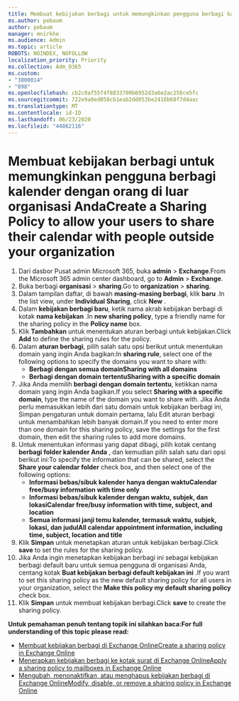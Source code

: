 ```yaml
---
title: Membuat kebijakan berbagi untuk memungkinkan pengguna berbagi kalender dengan orang di luar organisasi Anda
ms.author: pebaum
author: pebaum
manager: mnirkhe
ms.audience: Admin
ms.topic: article
ROBOTS: NOINDEX, NOFOLLOW
localization_priority: Priority
ms.collection: Adm_O365
ms.custom:
- "3800014"
- "898"
ms.openlocfilehash: cb2c0af55f4f8833709b6952d3a6e2ac258ce5fc
ms.sourcegitcommit: 722e9a0ed058cb1eab2dd053be2418b60f7d4aac
ms.translationtype: MT
ms.contentlocale: id-ID
ms.lasthandoff: 06/23/2020
ms.locfileid: "44862116"
---
```

# <a name="create-a-sharing-policy-to-allow-your-users-to-share-their-calendar-with-people-outside-your-organization"></a><span data-ttu-id="f7de6-102">Membuat kebijakan berbagi untuk memungkinkan pengguna berbagi kalender dengan orang di luar organisasi Anda</span><span class="sxs-lookup"><span data-stu-id="f7de6-102">Create a Sharing Policy to allow your users to share their calendar with people outside your organization</span></span>

1. <span data-ttu-id="f7de6-103">Dari dasbor Pusat admin Microsoft 365, buka **admin**  >  **Exchange**.</span><span class="sxs-lookup"><span data-stu-id="f7de6-103">From the Microsoft 365 admin center dashboard, go to **Admin** > **Exchange**.</span></span>
2. <span data-ttu-id="f7de6-104">Buka berbagi **organisasi**  >  **sharing**.</span><span class="sxs-lookup"><span data-stu-id="f7de6-104">Go to **organization** > **sharing**.</span></span>
3. <span data-ttu-id="f7de6-105">Dalam tampilan daftar, di bawah **masing-masing berbagi**, klik **baru** .</span><span class="sxs-lookup"><span data-stu-id="f7de6-105">In the list view, under **Individual Sharing**, click **New** .</span></span>
4. <span data-ttu-id="f7de6-106">Dalam **kebijakan berbagi baru**, ketik nama akrab kebijakan berbagi di kotak **nama kebijakan** .</span><span class="sxs-lookup"><span data-stu-id="f7de6-106">In **new sharing policy**, type a friendly name for the sharing policy in the **Policy name** box.</span></span>
5. <span data-ttu-id="f7de6-107">Klik **Tambahkan** untuk menentukan aturan berbagi untuk kebijakan.</span><span class="sxs-lookup"><span data-stu-id="f7de6-107">Click **Add**  to define the sharing rules for the policy.</span></span>
6. <span data-ttu-id="f7de6-108">Dalam **aturan berbagi**, pilih salah satu opsi berikut untuk menentukan domain yang ingin Anda bagikan:</span><span class="sxs-lookup"><span data-stu-id="f7de6-108">In **sharing rule**, select one of the following options to specify the domains you want to share with:</span></span>
    - <span data-ttu-id="f7de6-109">**Berbagi dengan semua domain**</span><span class="sxs-lookup"><span data-stu-id="f7de6-109">**Sharing with all domains**</span></span>
    - <span data-ttu-id="f7de6-110">**Berbagi dengan domain tertentu**</span><span class="sxs-lookup"><span data-stu-id="f7de6-110">**Sharing with a specific domain**</span></span>
8. <span data-ttu-id="f7de6-111">Jika Anda memilih **berbagi dengan domain tertentu**, ketikkan nama domain yang ingin Anda bagikan.</span><span class="sxs-lookup"><span data-stu-id="f7de6-111">If you select **Sharing with a specific domain**, type the name of the domain you want to share with.</span></span> <span data-ttu-id="f7de6-112">Jika Anda perlu memasukkan lebih dari satu domain untuk kebijakan berbagi ini, Simpan pengaturan untuk domain pertama, lalu Edit aturan berbagi untuk menambahkan lebih banyak domain.</span><span class="sxs-lookup"><span data-stu-id="f7de6-112">If you need to enter more than one domain for this sharing policy, save the settings for the first domain, then edit the sharing rules to add more domains.</span></span>
9. <span data-ttu-id="f7de6-113">Untuk menentukan informasi yang dapat dibagi, pilih kotak centang **berbagi folder kalender Anda** , dan kemudian pilih salah satu dari opsi berikut ini:</span><span class="sxs-lookup"><span data-stu-id="f7de6-113">To specify the information that can be shared, select the **Share your calendar folder** check box, and then select one of the following options:</span></span>
    - <span data-ttu-id="f7de6-114">**Informasi bebas/sibuk kalender hanya dengan waktu**</span><span class="sxs-lookup"><span data-stu-id="f7de6-114">**Calendar free/busy information with time only**</span></span>
    - <span data-ttu-id="f7de6-115">**Informasi bebas/sibuk kalender dengan waktu, subjek, dan lokasi**</span><span class="sxs-lookup"><span data-stu-id="f7de6-115">**Calendar free/busy information with time, subject, and location**</span></span>
    - <span data-ttu-id="f7de6-116">**Semua informasi janji temu kalender, termasuk waktu, subjek, lokasi, dan judul**</span><span class="sxs-lookup"><span data-stu-id="f7de6-116">**All calendar appointment information, including time, subject, location and title**</span></span>
11. <span data-ttu-id="f7de6-117">Klik **Simpan** untuk menetapkan aturan untuk kebijakan berbagi.</span><span class="sxs-lookup"><span data-stu-id="f7de6-117">Click **save** to set the rules for the sharing policy.</span></span>
12. <span data-ttu-id="f7de6-118">Jika Anda ingin menetapkan kebijakan berbagi ini sebagai kebijakan berbagi default baru untuk semua pengguna di organisasi Anda, centang kotak **Buat kebijakan berbagi default kebijakan ini** .</span><span class="sxs-lookup"><span data-stu-id="f7de6-118">If you want to set this sharing policy as the new default sharing policy for all users in your organization, select the **Make this policy my default sharing policy** check box.</span></span>
13. <span data-ttu-id="f7de6-119">Klik **Simpan** untuk membuat kebijakan berbagi.</span><span class="sxs-lookup"><span data-stu-id="f7de6-119">Click **save** to create the sharing policy.</span></span>  

<span data-ttu-id="f7de6-120">**Untuk pemahaman penuh tentang topik ini silahkan baca:**</span><span class="sxs-lookup"><span data-stu-id="f7de6-120">**For full understanding of this topic please read:**</span></span>

- [<span data-ttu-id="f7de6-121">Membuat kebijakan berbagi di Exchange Online</span><span class="sxs-lookup"><span data-stu-id="f7de6-121">Create a sharing policy in Exchange Online</span></span>](https://docs.microsoft.com/exchange/sharing/sharing-policies/create-a-sharing-policy)
- [<span data-ttu-id="f7de6-122">Menerapkan kebijakan berbagi ke kotak surat di Exchange Online</span><span class="sxs-lookup"><span data-stu-id="f7de6-122">Apply a sharing policy to mailboxes in Exchange Online</span></span>](https://docs.microsoft.com/exchange/sharing/sharing-policies/apply-a-sharing-policy)
- [<span data-ttu-id="f7de6-123">Mengubah, menonaktifkan, atau menghapus kebijakan berbagi di Exchange Online</span><span class="sxs-lookup"><span data-stu-id="f7de6-123">Modify, disable, or remove a sharing policy in Exchange Online</span></span>](https://docs.microsoft.com/exchange/sharing/sharing-policies/modify-a-sharing-policy)